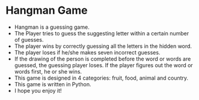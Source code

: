 # Hangman Game

- Hangman is a guessing game.
- The Player tries to guess the suggesting letter within a certain number of guesses.
- The player wins by correctly guessing all the letters in the hidden word.
- The player loses if he/she makes seven incorrect guesses.
- If the drawing of the person is completed before the word or words are guessed, the guessing player loses. If the player figures out the word or words first, he or she wins.
- This game is designed in 4 categories: fruit, food, animal and country.
- This game is written in Python.
- I hope you enjoy it!
